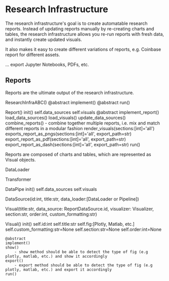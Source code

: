# Research Infrastructure

The research infrastructure's goal is to create automatable research reports. Instead of updating reports manually by re-creating charts and tables, the research infrastructure allows you re-run reports with fresh data, and instantly create updated visuals.

It also makes it easy to create different variations of reports, e.g. Coinbase report for different assets.

... export Jupyter Notebooks, PDFs, etc. 

## Reports

Reports are the ultimate output of the research infrastructure.

ResearchInfraABC()
    @abstract
    implement()
    @abstract
    run()

Report()
    init()
        self.data_sources
        self.visuals
    @abstract
    implement_report()
        load_data_sources()
        load_visuals()
    update_data_sources()
    combine_reports()
        - combine together multiple reports, i.e. mix and match different reports in a modular fashion
    render_visuals(sections:[int]='all')
    exports_report_as_pngs(sections:[int]='all', export_path=str)
    export_report_as_pdf(sections:[int]='all', export_path=str)
    export_report_as_dash(sections:[int]='all', export_path=str)
    run()

Reports are composed of charts and tables, which are represented as Visual objects.

DataLoader

Transformer

DataPipe
    init()
        self.data_sources
        self.visuals

DataSource(id:int, title:str, data_loader:[DataLoader or Pipeline])

Visual(title:str, data_source: ReportDataSource.id, visualizer: Visualizer, section:str, order:int, custom_formatting:str)

Visual()
    init()
        self.id:int
        self.title:str
        self.fig:[Plotly, Matlab, etc.]
        self.custom_formatting:str=None
        self.section:str=None
        self.order:int=None

    @abstract
    implement()
    show()
        - show method should be able to detect the type of fig (e.g plotly, matlab, etc.) and show it accordingly
    export()
        - export method should be able to detect the type of fig (e.g plotly, matlab, etc.) and export it accordingly
    run()